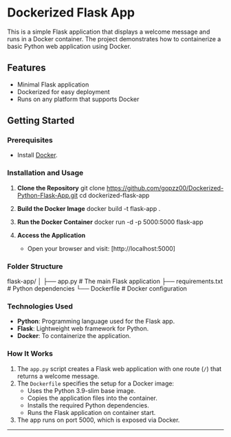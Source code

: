 
# Dockerized Flask App

This is a simple Flask application that displays a welcome message and runs in a Docker container. The project demonstrates how to containerize a basic Python web application using Docker.


## **Features**
- Minimal Flask application
- Dockerized for easy deployment
- Runs on any platform that supports Docker


## **Getting Started**


### **Prerequisites**
- Install [Docker](https://www.docker.com/).


### **Installation and Usage**

1. **Clone the Repository**
   git clone https://github.com/gopzz00/Dockerized-Python-Flask-App.git
   cd dockerized-flask-app

2. **Build the Docker Image**
   docker build -t flask-app .

3. **Run the Docker Container**
   docker run -d -p 5000:5000 flask-app

4. **Access the Application**
   - Open your browser and visit: [http://localhost:5000]



### **Folder Structure**
flask-app/
│
├── app.py              # The main Flask application
├── requirements.txt    # Python dependencies
└── Dockerfile          # Docker configuration



### **Technologies Used**
- **Python**: Programming language used for the Flask app.
- **Flask**: Lightweight web framework for Python.
- **Docker**: To containerize the application.


### **How It Works**
1. The `app.py` script creates a Flask web application with one route (`/`) that returns a welcome message.
2. The `Dockerfile` specifies the setup for a Docker image:
   - Uses the Python 3.9-slim base image.
   - Copies the application files into the container.
   - Installs the required Python dependencies.
   - Runs the Flask application on container start.
3. The app runs on port 5000, which is exposed via Docker.
---
